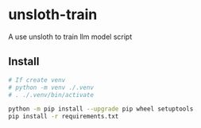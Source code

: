 # unsloth-train

A use unsloth to train llm model script

## Install

```bash
# If create venv
# python -m venv ./.venv
# . ./.venv/bin/activate

python -m pip install --upgrade pip wheel setuptools
pip install -r requirements.txt
```
